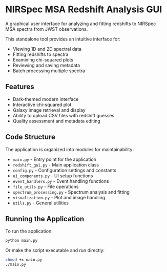 # NIRSpec MSA Redshift Analysis GUI

A graphical user interface for analyzing and fitting redshifts to NIRSpec MSA spectra from JWST observations.

This standalone tool provides an intuitive interface for:
- Viewing 1D and 2D spectral data
- Fitting redshifts to spectra
- Examining chi-squared plots
- Reviewing and saving metadata
- Batch processing multiple spectra

## Features
- Dark-themed modern interface
- Interactive chi-squared plot
- Galaxy image retrieval and display
- Ability to upload CSV files with redshift guesses
- Quality assessment and metadata editing

## Code Structure
The application is organized into modules for maintainability:

- `main.py` - Entry point for the application
- `redshift_gui.py` - Main application class
- `config.py` - Configuration settings and constants
- `ui_components.py` - UI setup functions
- `event_handlers.py` - Event handling functions
- `file_utils.py` - File operations
- `spectrum_processing.py` - Spectrum analysis and fitting
- `visualization.py` - Plot and image handling
- `utils.py` - General utilities

## Running the Application
To run the application:

```bash
python main.py
```

Or make the script executable and run directly:

```bash
chmod +x main.py
./main.py
```
